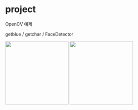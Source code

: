 # project

OpenCV 예제 

getblue / getchar / FaceDetector


<img src="https://github.com/ckid132/python-OpenCV-/blob/main/fd.png"  width="200" height="200">        <img src="https://github.com/ckid132/python-OpenCV-/blob/main/fd2.png"  width="200" height="200">
